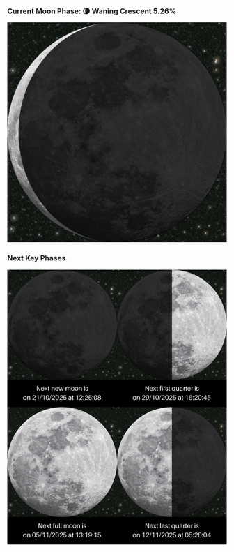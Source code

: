 ### Current Moon Phase: 🌘 Waning Crescent 5.26%
![Moon Phase](moonphase.png)
### Next Key Phases
![Gallery](gallery.png)